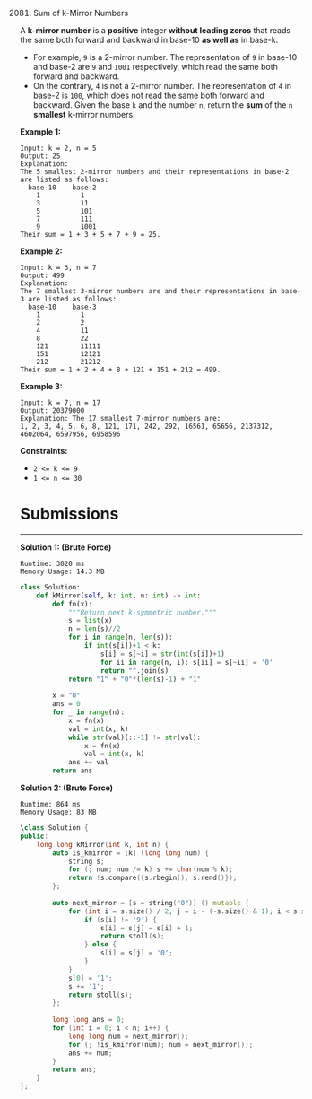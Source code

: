2081. Sum of k-Mirror Numbers

A **k-mirror number** is a **positive** integer **without leading zeros** that reads the same both forward and backward in base-10 **as well as** in base-k.

* For example, `9` is a 2-mirror number. The representation of `9` in base-10 and base-2 are `9` and `1001` respectively, which read the same both forward and backward.
* On the contrary, `4` is not a 2-mirror number. The representation of `4` in base-2 is `100`, which does not read the same both forward and backward.
Given the base `k` and the number `n`, return the **sum** of the `n` **smallest** k-mirror numbers.

 

**Example 1:**
```
Input: k = 2, n = 5
Output: 25
Explanation:
The 5 smallest 2-mirror numbers and their representations in base-2 are listed as follows:
  base-10    base-2
    1          1
    3          11
    5          101
    7          111
    9          1001
Their sum = 1 + 3 + 5 + 7 + 9 = 25. 
```

**Example 2:**
```
Input: k = 3, n = 7
Output: 499
Explanation:
The 7 smallest 3-mirror numbers are and their representations in base-3 are listed as follows:
  base-10    base-3
    1          1
    2          2
    4          11
    8          22
    121        11111
    151        12121
    212        21212
Their sum = 1 + 2 + 4 + 8 + 121 + 151 + 212 = 499.
```

**Example 3:**
```
Input: k = 7, n = 17
Output: 20379000
Explanation: The 17 smallest 7-mirror numbers are:
1, 2, 3, 4, 5, 6, 8, 121, 171, 242, 292, 16561, 65656, 2137312, 4602064, 6597956, 6958596
```

**Constraints:**

* `2 <= k <= 9`
* `1 <= n <= 30`

# Submissions
---
**Solution 1: (Brute Force)**
```
Runtime: 3020 ms
Memory Usage: 14.3 MB
```
```python
class Solution:
    def kMirror(self, k: int, n: int) -> int:
        def fn(x):
            """Return next k-symmetric number."""
            s = list(x)
            n = len(s)//2
            for i in range(n, len(s)): 
                if int(s[i])+1 < k: 
                    s[i] = s[~i] = str(int(s[i])+1)
                    for ii in range(n, i): s[ii] = s[~ii] = '0'
                    return "".join(s)
            return "1" + "0"*(len(s)-1) + "1"
                
        x = "0"
        ans = 0
        for _ in range(n): 
            x = fn(x)
            val = int(x, k)
            while str(val)[::-1] != str(val): 
                x = fn(x)
                val = int(x, k)
            ans += val
        return ans
```

**Solution 2: (Brute Force)**
```
Runtime: 864 ms
Memory Usage: 83 MB
```
```c++
\class Solution {
public:
    long long kMirror(int k, int n) {
        auto is_kmirror = [k] (long long num) {
            string s;
            for (; num; num /= k) s += char(num % k);
            return !s.compare({s.rbegin(), s.rend()});
        };
        
        auto next_mirror = [s = string("0")] () mutable {
            for (int i = s.size() / 2, j = i - (~s.size() & 1); i < s.size(); i++, j--) {
                if (s[i] != '9') {
                    s[i] = s[j] = s[i] + 1;
                    return stoll(s);
                } else {
                    s[i] = s[j] = '0';
                }
            }
            s[0] = '1';
            s += '1';
            return stoll(s);
        };
        
        long long ans = 0;
        for (int i = 0; i < n; i++) {
            long long num = next_mirror();
            for (; !is_kmirror(num); num = next_mirror());
            ans += num;
        }
        return ans;
    }
};
```

